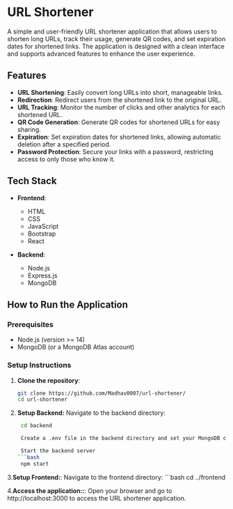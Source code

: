 # URL Shortener

A simple and user-friendly URL shortener application that allows users to shorten long URLs, track their usage, generate QR codes, and set expiration dates for shortened links. The application is designed with a clean interface and supports advanced features to enhance the user experience.

## Features

- **URL Shortening**: Easily convert long URLs into short, manageable links.
- **Redirection**: Redirect users from the shortened link to the original URL.
- **URL Tracking**: Monitor the number of clicks and other analytics for each shortened URL.
- **QR Code Generation**: Generate QR codes for shortened URLs for easy sharing.
- **Expiration**: Set expiration dates for shortened links, allowing automatic deletion after a specified period.
- **Password Protection**: Secure your links with a password, restricting access to only those who know it.

## Tech Stack

- **Frontend**: 
  - HTML
  - CSS
  - JavaScript
  - Bootstrap
  - React

- **Backend**:
  - Node.js
  - Express.js
  - MongoDB

## How to Run the Application


### Prerequisites

- Node.js (version >= 14)
- MongoDB (or a MongoDB Atlas account)

### Setup Instructions

1. **Clone the repository**:

   ```bash
   git clone https://github.com/Madhav0007/url-shortener/ 
   cd url-shortener

2. **Setup Backend:**
    Navigate to the backend directory:
   ```bash
    cd backend

    Create a .env file in the backend directory and set your MongoDB connection string:

    Start the backend server
   ```bash
    npm start

3.**Setup Frontend:**:
    Navigate to the frontend directory:
    ```bash
    cd ../frontend

4.**Access the application::**:
    Open your browser and go to http://localhost:3000 to access the URL shortener application.
